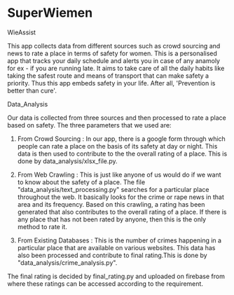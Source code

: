 # SuperWiemen

WieAssist

This app collects data from different sources such as crowd sourcing and news to rate a place in terms of safety for women. This is a personalised app that tracks your daily schedule and alerts you in case of any anamoly for ex - if you are running late. It aims to take care of all the daily habits like taking the safest route and means of transport that can make safety a priority. Thus this app embeds safety in your life. After all, 'Prevention is better than cure'.

Data_Analysis

Our data is collected from three sources and then processed to rate a place based on safety. The three parameters that we used are:

1. From Crowd Sourcing : In our app, there is a google form through which people can rate a place on the basis of its safety at day 
or night. This data is then used to contribute to the the overall rating of a place. This is done by data_analysis/xlsx_file.py. 

2. From Web Crawling : This is just like anyone of us would do if we want to know about the safety of a place. The file 
"data_analysis/text_processing.py" searches for a particular place throughout the web. It basically looks for the crime or rape
news in that area and its frequency. Based on this crawling, a rating has been generated that also contributes to the overall rating 
of a place. If there is any place that has not been rated by anyone, then this is the only method to rate it.

3. From Existing Databases : This is the number of crimes happening in a particular place that are available on various websites. 
This data has also been processed and contribute to final rating.This is done by "data_analysis/crime_analysis.py".

The final rating is decided by final_rating.py and uploaded on firebase from where these ratings can be accessed according to the requirement. 






